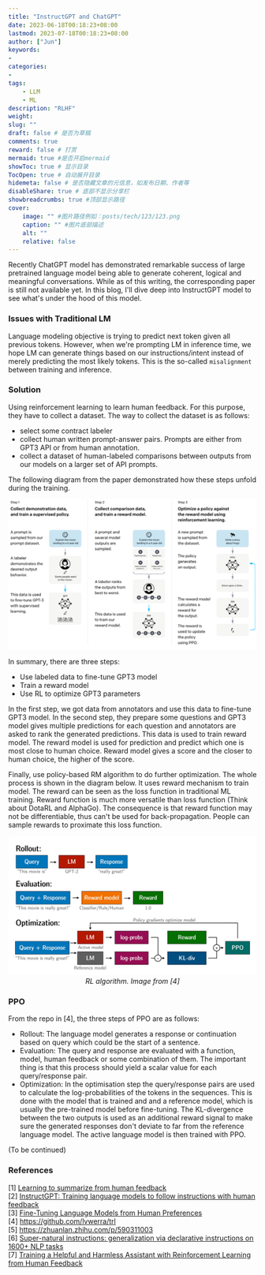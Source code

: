 ```yaml
---
title: "InstructGPT and ChatGPT"
date: 2023-06-18T00:18:23+08:00
lastmod: 2023-07-18T00:18:23+08:00
author: ["Jun"]
keywords: 
- 
categories: 
- 
tags: 
    - LLM
    - ML
description: "RLHF"
weight:
slug: ""
draft: false # 是否为草稿
comments: true
reward: false # 打赏
mermaid: true #是否开启mermaid
showToc: true # 显示目录
TocOpen: true # 自动展开目录
hidemeta: false # 是否隐藏文章的元信息，如发布日期、作者等
disableShare: true # 底部不显示分享栏
showbreadcrumbs: true #顶部显示路径
cover:
    image: "" #图片路径例如：posts/tech/123/123.png
    caption: "" #图片底部描述
    alt: ""
    relative: false
---
```



Recently ChatGPT model has demonstrated remarkable success of large pretrained language model being able to generate coherent, logical and meaningful conversations. While as of this writing, the corresponding paper is still not available yet. In this blog, I'll dive deep into InstructGPT model to see what's under the hood of this model. 
### Issues with Traditional LM
Language modeling objective is trying to predict next token given all previous tokens. However, when we're prompting LM in inference time, we hope LM can generate things based on our instructions/intent instead of merely predicting the most likely tokens. This is the so-called `misalignment` between training and inference. 

### Solution
Using reinforcement learning to learn human feedback. For this purpose, they have to collect a dataset. The way to collect the dataset is as follows: 
- select some contract labeler
- collect human written prompt-answer pairs. Prompts are either from GPT3 API or from human annotation.
- collect a dataset of human-labeled comparisons between outputs from our models on a larger set of API prompts.

The following diagram from the paper demonstrated how these steps unfold during the training. 
<p align="center">
    <img alt="make it parse" src="images/instructgpt.png" width="800"/>
    <br>
</p>

In summary, there are three steps: 
- Use labeled data to fine-tune GPT3 model
- Train a reward model
- Use RL to optimize GPT3 parameters

In the first step, we got data from annotators and use this data to fine-tune GPT3 model. In the second step, they prepare some questions and GPT3 model gives multiple predictions for each question and annotators are asked to rank the generated predictions. This data is used to train reward model. The reward model is used for prediction and predict which one is most close to human choice. Reward model gives a score and the closer to human choice, the higher of the score. 

Finally, use policy-based RM algorithm to do further optimization. The whole process is shown in the diagram below. It uses reward mechanism to train model. The reward can be seen as the loss function in traditional ML training. Reward function is much more versatile than loss function (Think about DotaRL and AlphaGo). The consequence is that reward function may not be differentiable, thus can't be used for back-propagation. People can sample rewards to proximate this loss function.

<p align="center">
    <img alt="rl" src="images/lm_rl.png" width="800"/>
    <br>
    <em>RL algorithm. Image from [4]</em>
    <br>
</p>

### PPO 

From the repo in [4], the three steps of PPO are as follows:

- Rollout: The language model generates a response or continuation based on query which could be the start of a sentence.
- Evaluation: The query and response are evaluated with a function, model, human feedback or some combination of them. The important thing is that this process should yield a scalar value for each query/response pair.
- Optimization: In the optimisation step the query/response pairs are used to calculate the log-probabilities of the tokens in the sequences. This is done with the model that is trained and and a reference model, which is usually the pre-trained model before fine-tuning. The KL-divergence between the two outputs is used as an additional reward signal to make sure the generated responses don't deviate to far from the reference language model. The active language model is then trained with PPO.

(To be continued)




### References
[1] [Learning to summarize from human feedback](https://arxiv.org/pdf/2009.01325.pdf) <br>
[2] [InstructGPT: Training language models to follow instructions with human feedback](https://arxiv.org/abs/2203.02155) <br>
[3] [Fine-Tuning Language Models from Human Preferences](https://arxiv.org/pdf/1909.08593.pdf) <br>
[4] https://github.com/lvwerra/trl  <br>
[5] https://zhuanlan.zhihu.com/p/590311003  <br>
[6] [Super-natural instructions: generalization via declarative instructions on 1600+ NLP tasks](https://arxiv.org/abs/2204.07705)  <br>
[7] [Training a Helpful and Harmless Assistant with Reinforcement Learning from Human Feedback](https://arxiv.org/abs/2204.05862)

